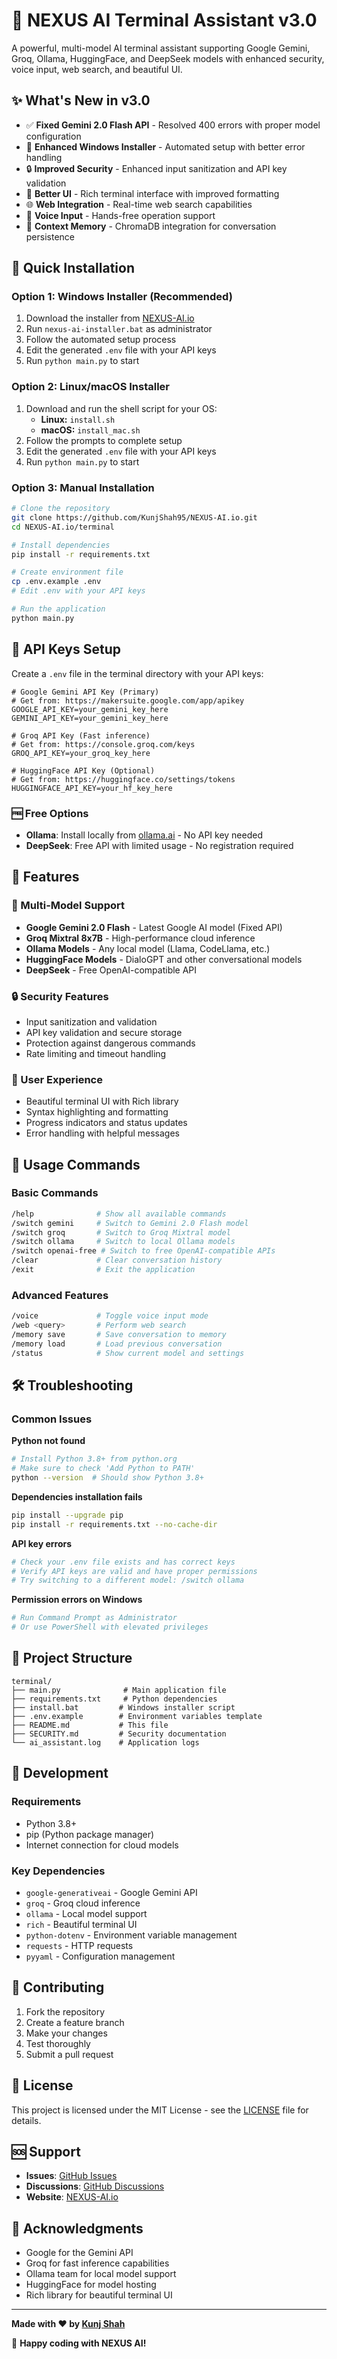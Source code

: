 # 🚀 NEXUS AI Terminal Assistant v3.0

A powerful, multi-model AI terminal assistant supporting Google Gemini, Groq, Ollama, HuggingFace, and DeepSeek models with enhanced security, voice input, web search, and beautiful UI.

## ✨ What's New in v3.0

- ✅ **Fixed Gemini 2.0 Flash API** - Resolved 400 errors with proper model configuration
- 🔧 **Enhanced Windows Installer** - Automated setup with better error handling
- 🔒 **Improved Security** - Enhanced input sanitization and API key validation
- 🎨 **Better UI** - Rich terminal interface with improved formatting
- 🌐 **Web Integration** - Real-time web search capabilities
- 🎤 **Voice Input** - Hands-free operation support
- 💾 **Context Memory** - ChromaDB integration for conversation persistence

## 🚀 Quick Installation

### Option 1: Windows Installer (Recommended)

1. Download the installer from [NEXUS-AI.io](https://kunjshah95.github.io/NEXUS-AI.io/)
2. Run `nexus-ai-installer.bat` as administrator
3. Follow the automated setup process
4. Edit the generated `.env` file with your API keys
5. Run `python main.py` to start

### Option 2: Linux/macOS Installer

1. Download and run the shell script for your OS:
   - **Linux:** `install.sh`
   - **macOS:** `install_mac.sh`
2. Follow the prompts to complete setup
3. Edit the generated `.env` file with your API keys
4. Run `python main.py` to start

### Option 3: Manual Installation

```bash
# Clone the repository
git clone https://github.com/KunjShah95/NEXUS-AI.io.git
cd NEXUS-AI.io/terminal

# Install dependencies
pip install -r requirements.txt

# Create environment file
cp .env.example .env
# Edit .env with your API keys

# Run the application
python main.py
```

## 🔑 API Keys Setup

Create a `.env` file in the terminal directory with your API keys:

```env
# Google Gemini API Key (Primary)
# Get from: https://makersuite.google.com/app/apikey
GOOGLE_API_KEY=your_gemini_key_here
GEMINI_API_KEY=your_gemini_key_here

# Groq API Key (Fast inference)
# Get from: https://console.groq.com/keys
GROQ_API_KEY=your_groq_key_here

# HuggingFace API Key (Optional)
# Get from: https://huggingface.co/settings/tokens
HUGGINGFACE_API_KEY=your_hf_key_here
```

### 🆓 Free Options

- **Ollama**: Install locally from [ollama.ai](https://ollama.ai) - No API key needed
- **DeepSeek**: Free API with limited usage - No registration required

## 🎯 Features

### 🤖 Multi-Model Support
- **Google Gemini 2.0 Flash** - Latest Google AI model (Fixed API)
- **Groq Mixtral 8x7B** - High-performance cloud inference
- **Ollama Models** - Any local model (Llama, CodeLlama, etc.)
- **HuggingFace Models** - DialoGPT and other conversational models
- **DeepSeek** - Free OpenAI-compatible API

### 🔒 Security Features
- Input sanitization and validation
- API key validation and secure storage
- Protection against dangerous commands
- Rate limiting and timeout handling

### 🎨 User Experience
- Beautiful terminal UI with Rich library
- Syntax highlighting and formatting
- Progress indicators and status updates
- Error handling with helpful messages

## 📖 Usage Commands

### Basic Commands
```bash
/help              # Show all available commands
/switch gemini     # Switch to Gemini 2.0 Flash model
/switch groq       # Switch to Groq Mixtral model
/switch ollama     # Switch to local Ollama models
/switch openai-free # Switch to free OpenAI-compatible APIs
/clear             # Clear conversation history
/exit              # Exit the application
```

### Advanced Features
```bash
/voice             # Toggle voice input mode
/web <query>       # Perform web search
/memory save       # Save conversation to memory
/memory load       # Load previous conversation
/status            # Show current model and settings
```

## 🛠️ Troubleshooting

### Common Issues

**Python not found**
```bash
# Install Python 3.8+ from python.org
# Make sure to check 'Add Python to PATH'
python --version  # Should show Python 3.8+
```

**Dependencies installation fails**
```bash
pip install --upgrade pip
pip install -r requirements.txt --no-cache-dir
```

**API key errors**
```bash
# Check your .env file exists and has correct keys
# Verify API keys are valid and have proper permissions
# Try switching to a different model: /switch ollama
```

**Permission errors on Windows**
```bash
# Run Command Prompt as Administrator
# Or use PowerShell with elevated privileges
```

## 📁 Project Structure

```
terminal/
├── main.py              # Main application file
├── requirements.txt     # Python dependencies
├── install.bat         # Windows installer script
├── .env.example        # Environment variables template
├── README.md           # This file
├── SECURITY.md         # Security documentation
└── ai_assistant.log    # Application logs
```

## 🔧 Development

### Requirements
- Python 3.8+
- pip (Python package manager)
- Internet connection for cloud models

### Key Dependencies
- `google-generativeai` - Google Gemini API
- `groq` - Groq cloud inference
- `ollama` - Local model support
- `rich` - Beautiful terminal UI
- `python-dotenv` - Environment variable management
- `requests` - HTTP requests
- `pyyaml` - Configuration management

## 🤝 Contributing

1. Fork the repository
2. Create a feature branch
3. Make your changes
4. Test thoroughly
5. Submit a pull request

## 📄 License

This project is licensed under the MIT License - see the [LICENSE](../LICENSE) file for details.

## 🆘 Support

- **Issues**: [GitHub Issues](https://github.com/KunjShah95/NEXUS-AI.io/issues)
- **Discussions**: [GitHub Discussions](https://github.com/KunjShah95/NEXUS-AI.io/discussions)
- **Website**: [NEXUS-AI.io](https://kunjshah95.github.io/NEXUS-AI.io/)

## 🙏 Acknowledgments

- Google for the Gemini API
- Groq for fast inference capabilities
- Ollama team for local model support
- HuggingFace for model hosting
- Rich library for beautiful terminal UI

---

**Made with ❤️ by [Kunj Shah](https://github.com/KunjShah95)**

🚀 **Happy coding with NEXUS AI!**